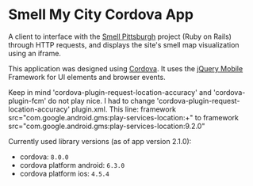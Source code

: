 Smell My City Cordova App
============================

A client to interface with the [Smell Pittsburgh](https://github.com/CMU-CREATE-Lab/smell-pittsburgh-rails) project (Ruby on Rails) through HTTP requests, and displays the site's smell map visualization using an iframe.

This application was designed using [Cordova](https://cordova.apache.org/). It uses the [jQuery Mobile](https://jquerymobile.com/) Framework for UI elements and browser events.

Keep in mind 'cordova-plugin-request-location-accuracy' and 'cordova-plugin-fcm' do not play nice. I had to change 'cordova-plugin-request-location-accuracy' plugin.xml.
	This line:
		framework src="com.google.android.gms:play-services-location:+"
	to
		framework src="com.google.android.gms:play-services-location:9.2.0"

Currently used library versions (as of app version 2.1.0):
- cordova: `8.0.0`
- cordova platform android: `6.3.0`
- cordova platform ios: `4.5.4`
